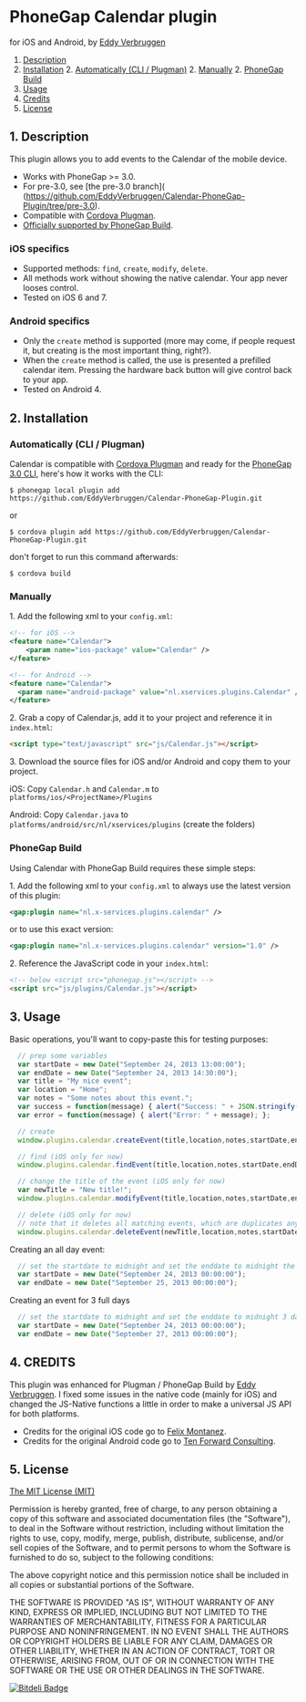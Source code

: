 # PhoneGap Calendar plugin

for iOS and Android, by [Eddy Verbruggen](http://www.x-services.nl)

1. [Description](https://github.com/EddyVerbruggen/Calendar-PhoneGap-Plugin#1-description)
2. [Installation](https://github.com/EddyVerbruggen/Calendar-PhoneGap-Plugin#2-installation)
	2. [Automatically (CLI / Plugman)](https://github.com/EddyVerbruggen/Calendar-PhoneGap-Plugin#automatically-cli--plugman)
	2. [Manually](https://github.com/EddyVerbruggen/Calendar-PhoneGap-Plugin#manually)
	2. [PhoneGap Build](https://github.com/EddyVerbruggen/Calendar-PhoneGap-Plugin#phonegap-build)
3. [Usage](https://github.com/EddyVerbruggen/Calendar-PhoneGap-Plugin#3-usage)
4. [Credits](https://github.com/EddyVerbruggen/Calendar-PhoneGap-Plugin#4-credits)
5. [License](https://github.com/EddyVerbruggen/Calendar-PhoneGap-Plugin#5-license)

## 1. Description

This plugin allows you to add events to the Calendar of the mobile device.

* Works with PhoneGap >= 3.0.
* For pre-3.0, see [the pre-3.0 branch]( (https://github.com/EddyVerbruggen/Calendar-PhoneGap-Plugin/tree/pre-3.0).
* Compatible with [Cordova Plugman](https://github.com/apache/cordova-plugman).
* [Officially supported by PhoneGap Build](https://build.phonegap.com/plugins/100).

### iOS specifics
* Supported methods: `find`, `create`, `modify`, `delete`.
* All methods work without showing the native calendar. Your app never looses control.
* Tested on iOS 6 and 7.

### Android specifics
* Only the `create` method is supported (more may come, if people request it, but creating is the most important thing, right?).
* When the `create` method is called, the use is presented a prefilled calendar item. Pressing the hardware back button will give control back to your app.
* Tested on Android 4.

## 2. Installation

### Automatically (CLI / Plugman)
Calendar is compatible with [Cordova Plugman](https://github.com/apache/cordova-plugman) and ready for the [PhoneGap 3.0 CLI](http://docs.phonegap.com/en/3.0.0/guide_cli_index.md.html#The%20Command-line%20Interface_add_features), here's how it works with the CLI:

```
$ phonegap local plugin add https://github.com/EddyVerbruggen/Calendar-PhoneGap-Plugin.git
```
or
```
$ cordova plugin add https://github.com/EddyVerbruggen/Calendar-PhoneGap-Plugin.git
```
don't forget to run this command afterwards:
```
$ cordova build
```

### Manually

1\. Add the following xml to your `config.xml`:
```xml
<!-- for iOS -->
<feature name="Calendar">
	<param name="ios-package" value="Calendar" />
</feature>
```

```xml
<!-- for Android -->
<feature name="Calendar">
  <param name="android-package" value="nl.xservices.plugins.Calendar" />
</feature>
```

2\. Grab a copy of Calendar.js, add it to your project and reference it in `index.html`:
```html
<script type="text/javascript" src="js/Calendar.js"></script>
```

3\. Download the source files for iOS and/or Android and copy them to your project.

iOS: Copy `Calendar.h` and `Calendar.m` to `platforms/ios/<ProjectName>/Plugins`

Android: Copy `Calendar.java` to `platforms/android/src/nl/xservices/plugins` (create the folders)

### PhoneGap Build

Using Calendar with PhoneGap Build requires these simple steps:

1\. Add the following xml to your `config.xml` to always use the latest version of this plugin:
```xml
<gap:plugin name="nl.x-services.plugins.calendar" />
```
or to use this exact version:
```xml
<gap:plugin name="nl.x-services.plugins.calendar" version="1.0" />
```

2\. Reference the JavaScript code in your `index.html`:
```html
<!-- below <script src="phonegap.js"></script> -->
<script src="js/plugins/Calendar.js"></script>
```


## 3. Usage

Basic operations, you'll want to copy-paste this for testing purposes:

```javascript
  // prep some variables
  var startDate = new Date("September 24, 2013 13:00:00");
  var endDate = new Date("September 24, 2013 14:30:00");
  var title = "My nice event";
  var location = "Home";
  var notes = "Some notes about this event.";
  var success = function(message) { alert("Success: " + JSON.stringify(message)); };
  var error = function(message) { alert("Error: " + message); };

  // create
  window.plugins.calendar.createEvent(title,location,notes,startDate,endDate,success,error);

  // find (iOS only for now)
  window.plugins.calendar.findEvent(title,location,notes,startDate,endDate,success,error);

  // change the title of the event (iOS only for now)
  var newTitle = "New title!";
  window.plugins.calendar.modifyEvent(title,location,notes,startDate,endDate,newTitle,location,notes,startDate,endDate,success,error);

  // delete (iOS only for now)
  // note that it deletes all matching events, which are duplicates anyway
  window.plugins.calendar.deleteEvent(newTitle,location,notes,startDate,endDate,success,error);
```

Creating an all day event:

```javascript
  // set the startdate to midnight and set the enddate to midnight the next day
  var startDate = new Date("September 24, 2013 00:00:00");
  var endDate = new Date("September 25, 2013 00:00:00");
```

Creating an event for 3 full days

```javascript
  // set the startdate to midnight and set the enddate to midnight 3 days later
  var startDate = new Date("September 24, 2013 00:00:00");
  var endDate = new Date("September 27, 2013 00:00:00");
```


## 4. CREDITS ##

This plugin was enhanced for Plugman / PhoneGap Build by [Eddy Verbruggen](http://www.x-services.nl). I fixed some issues in the native code (mainly for iOS) and changed the JS-Native functions a little in order to make a universal JS API for both platforms.
* Credits for the original iOS code go to [Felix Montanez](https://github.com/felixactv8/Phonegap-Calendar-Plugin-ios).
* Credits for the original Android code go to [Ten Forward Consulting](https://github.com/tenforwardconsulting/Phonegap-Calendar-Plugin-android).

## 5. License

[The MIT License (MIT)](http://www.opensource.org/licenses/mit-license.html)

Permission is hereby granted, free of charge, to any person obtaining a copy
of this software and associated documentation files (the "Software"), to deal
in the Software without restriction, including without limitation the rights
to use, copy, modify, merge, publish, distribute, sublicense, and/or sell
copies of the Software, and to permit persons to whom the Software is
furnished to do so, subject to the following conditions:

The above copyright notice and this permission notice shall be included in
all copies or substantial portions of the Software.

THE SOFTWARE IS PROVIDED "AS IS", WITHOUT WARRANTY OF ANY KIND, EXPRESS OR
IMPLIED, INCLUDING BUT NOT LIMITED TO THE WARRANTIES OF MERCHANTABILITY,
FITNESS FOR A PARTICULAR PURPOSE AND NONINFRINGEMENT. IN NO EVENT SHALL THE
AUTHORS OR COPYRIGHT HOLDERS BE LIABLE FOR ANY CLAIM, DAMAGES OR OTHER
LIABILITY, WHETHER IN AN ACTION OF CONTRACT, TORT OR OTHERWISE, ARISING FROM,
OUT OF OR IN CONNECTION WITH THE SOFTWARE OR THE USE OR OTHER DEALINGS IN
THE SOFTWARE.


[![Bitdeli Badge](https://d2weczhvl823v0.cloudfront.net/EddyVerbruggen/calendar-phonegap-plugin/trend.png)](https://bitdeli.com/free "Bitdeli Badge")

